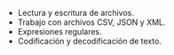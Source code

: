 - Lectura y escritura de archivos.
- Trabajo con archivos CSV, JSON y XML.
- Expresiones regulares.
- Codificación y decodificación de texto.